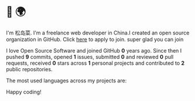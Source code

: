 # 👋 🌍

I'm 松岛菜. I'm a freelance web developer in China.I created an open source organization in GitHub. Click [here](https://github.com/Magic-Academy/.github/issues/new?assignees=&labels=invite+me+to+the+organisation&template=invitation.yml&title=Please+invite+me+to+the+GitHub+Community+Organization) to apply to join. super glad you can join

I love Open Source Software and joined GitHub **0** years ago. Since then I pushed **9** commits, opened **1** issues, submitted **0** and reviewed **0** pull requests, received **0** stars across **1** personal projects and contributed to **2** public repositories.

The most used languages across my projects are:



Happy coding!
